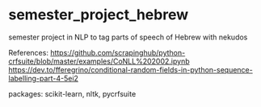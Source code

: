 # semester_project_hebrew
semester project in NLP to tag parts of speech of Hebrew with nekudos

References:
https://github.com/scrapinghub/python-crfsuite/blob/master/examples/CoNLL%202002.ipynb
https://dev.to/fferegrino/conditional-random-fields-in-python-sequence-labelling-part-4-5ei2

packages:
scikit-learn, nltk, pycrfsuite
